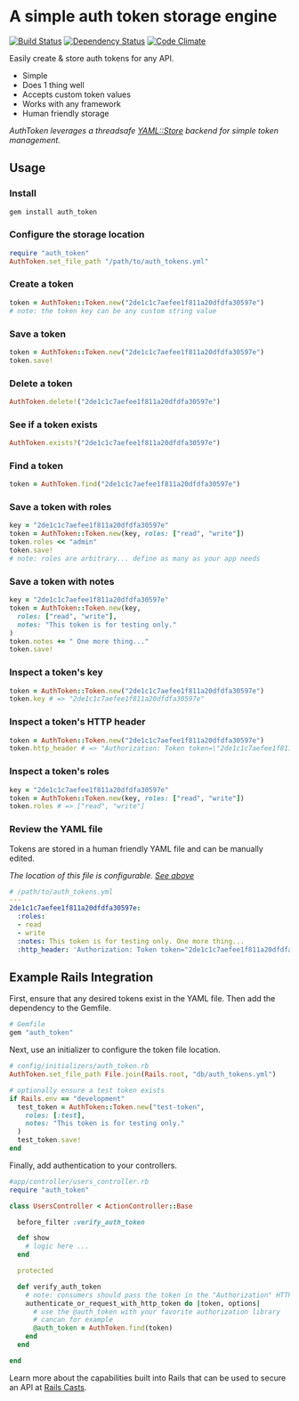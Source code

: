 # A simple auth token storage engine

[![Build Status](https://travis-ci.org/hopsoft/auth_token.png?branch=master)](https://travis-ci.org/hopsoft/auth_token)
[![Dependency Status](https://gemnasium.com/hopsoft/auth_token.png)](https://gemnasium.com/hopsoft/auth_token)
[![Code Climate](https://codeclimate.com/github/hopsoft/auth_token.png)](https://codeclimate.com/github/hopsoft/auth_token)

Easily create & store auth tokens for any API.

* Simple
* Does 1 thing well
* Accepts custom token values
* Works with any framework
* Human friendly storage

*AuthToken leverages a threadsafe [YAML::Store](http://ruby-doc.org/stdlib-2.1.0/libdoc/yaml/rdoc/YAML/Store.html)
backend for simple token management.*

## Usage

### Install

```sh
gem install auth_token
```

### Configure the storage location

```ruby
require "auth_token"
AuthToken.set_file_path "/path/to/auth_tokens.yml"
```

### Create a token

```ruby
token = AuthToken::Token.new("2de1c1c7aefee1f811a20dfdfa30597e")
# note: the token key can be any custom string value
```

### Save a token

```ruby
token = AuthToken::Token.new("2de1c1c7aefee1f811a20dfdfa30597e")
token.save!
```

### Delete a token

```ruby
AuthToken.delete!("2de1c1c7aefee1f811a20dfdfa30597e")
```

### See if a token exists

```ruby
AuthToken.exists?("2de1c1c7aefee1f811a20dfdfa30597e")
```

### Find a token

```ruby
token = AuthToken.find("2de1c1c7aefee1f811a20dfdfa30597e")
```

### Save a token with roles

```ruby
key = "2de1c1c7aefee1f811a20dfdfa30597e"
token = AuthToken::Token.new(key, roles: ["read", "write"])
token.roles << "admin"
token.save!
# note: roles are arbitrary... define as many as your app needs
```

### Save a token with notes

```ruby
key = "2de1c1c7aefee1f811a20dfdfa30597e"
token = AuthToken::Token.new(key,
  roles: ["read", "write"],
  notes: "This token is for testing only."
)
token.notes += " One more thing..."
token.save!
```

### Inspect a token's key

```ruby
token = AuthToken::Token.new("2de1c1c7aefee1f811a20dfdfa30597e")
token.key # => "2de1c1c7aefee1f811a20dfdfa30597e"
```

### Inspect a token's HTTP header

```ruby
token = AuthToken::Token.new("2de1c1c7aefee1f811a20dfdfa30597e")
token.http_header # => "Authorization: Token token=\"2de1c1c7aefee1f811a20dfdfa30597e\""
```

### Inspect a token's roles

```ruby
key = "2de1c1c7aefee1f811a20dfdfa30597e"
token = AuthToken::Token.new(key, roles: ["read", "write"])
token.roles # => ["read", "write"]
```

### Review the YAML file

Tokens are stored in a human friendly YAML file and can be manually edited.

*The location of this file is configurable. [See above](#configure-the-storage-location)*

```yaml
# /path/to/auth_tokens.yml
---
2de1c1c7aefee1f811a20dfdfa30597e:
  :roles:
  - read
  - write
  :notes: This token is for testing only. One more thing...
  :http_header: 'Authorization: Token token="2de1c1c7aefee1f811a20dfdfa30597e"'
```

## Example Rails Integration

First, ensure that any desired tokens exist in the YAML file.
Then add the dependency to the Gemfile.

```ruby
# Gemfile
gem "auth_token"
```

Next, use an initializer to configure the token file location.

```ruby
# config/initializers/auth_token.rb
AuthToken.set_file_path File.join(Rails.root, "db/auth_tokens.yml")

# optionally ensure a test token exists
if Rails.env == "development"
  test_token = AuthToken::Token.new("test-token",
    roles: [:test],
    notes: "This token is for testing only."
  )
  test_token.save!
end
```

Finally, add authentication to your controllers.

```ruby
#app/controller/users_controller.rb
require "auth_token"

class UsersController < ActionController::Base

  before_filter :verify_auth_token

  def show
    # logic here ...
  end

  protected

  def verify_auth_token
    # note: consumers should pass the token in the "Authorization" HTTP header
    authenticate_or_request_with_http_token do |token, options|
      # use the @auth_token with your favorite authorization library
      # cancan for example
      @auth_token = AuthToken.find(token)
    end
  end

end
```

Learn more about the capabilities built into Rails that can be used to secure an API at
[Rails Casts](http://railscasts.com/episodes/352-securing-an-api?view=asciicast).

